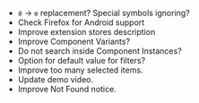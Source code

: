 - `ё` → `е` replacement? Special symbols ignoring?
- Check Firefox for Android support
- Improve extension stores description
- Improve Component Variants?
- Do not search inside Component Instances?
- Option for default value for filters?
- Improve too many selected items.
- Update demo video.
- Improve Not Found notice.
